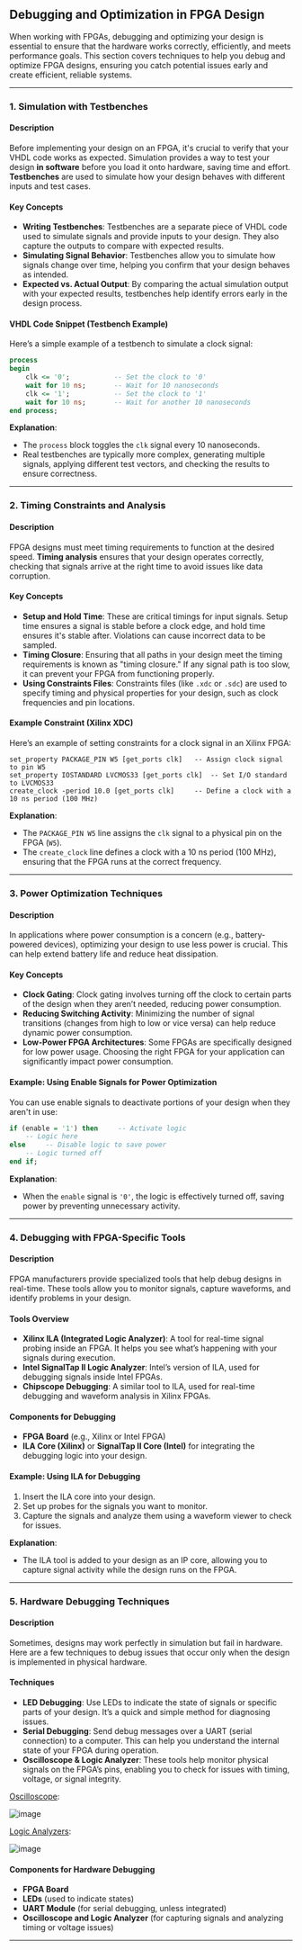 ## Debugging and Optimization in FPGA Design

When working with FPGAs, debugging and optimizing your design is essential to ensure that the hardware works correctly, efficiently, and meets performance goals. This section covers techniques to help you debug and optimize FPGA designs, ensuring you catch potential issues early and create efficient, reliable systems.

---

### 1. Simulation with Testbenches

#### Description

Before implementing your design on an FPGA, it's crucial to verify that your VHDL code works as expected. Simulation provides a way to test your design **in software** before you load it onto hardware, saving time and effort. **Testbenches** are used to simulate how your design behaves with different inputs and test cases.

#### Key Concepts

- **Writing Testbenches**: Testbenches are a separate piece of VHDL code used to simulate signals and provide inputs to your design. They also capture the outputs to compare with expected results.
- **Simulating Signal Behavior**: Testbenches allow you to simulate how signals change over time, helping you confirm that your design behaves as intended.
- **Expected vs. Actual Output**: By comparing the actual simulation output with your expected results, testbenches help identify errors early in the design process.

#### VHDL Code Snippet (Testbench Example)

Here’s a simple example of a testbench to simulate a clock signal:
```vhdl
process
begin
    clk <= '0';           -- Set the clock to '0'
    wait for 10 ns;       -- Wait for 10 nanoseconds
    clk <= '1';           -- Set the clock to '1'
    wait for 10 ns;       -- Wait for another 10 nanoseconds
end process;
```

**Explanation**:
- The `process` block toggles the `clk` signal every 10 nanoseconds.
- Real testbenches are typically more complex, generating multiple signals, applying different test vectors, and checking the results to ensure correctness.

---

### 2. Timing Constraints and Analysis

#### Description

FPGA designs must meet timing requirements to function at the desired speed. **Timing analysis** ensures that your design operates correctly, checking that signals arrive at the right time to avoid issues like data corruption.

#### Key Concepts

- **Setup and Hold Time**: These are critical timings for input signals. Setup time ensures a signal is stable before a clock edge, and hold time ensures it's stable after. Violations can cause incorrect data to be sampled.
- **Timing Closure**: Ensuring that all paths in your design meet the timing requirements is known as "timing closure." If any signal path is too slow, it can prevent your FPGA from functioning properly.
- **Using Constraints Files**: Constraints files (like `.xdc` or `.sdc`) are used to specify timing and physical properties for your design, such as clock frequencies and pin locations.

#### Example Constraint (Xilinx XDC)

Here’s an example of setting constraints for a clock signal in an Xilinx FPGA:
```xdc
set_property PACKAGE_PIN W5 [get_ports clk]   -- Assign clock signal to pin W5
set_property IOSTANDARD LVCMOS33 [get_ports clk]  -- Set I/O standard to LVCMOS33
create_clock -period 10.0 [get_ports clk]     -- Define a clock with a 10 ns period (100 MHz)
```

**Explanation**:
- The `PACKAGE_PIN W5` line assigns the `clk` signal to a physical pin on the FPGA (`W5`).
- The `create_clock` line defines a clock with a 10 ns period (100 MHz), ensuring that the FPGA runs at the correct frequency.

---

### 3. Power Optimization Techniques

#### Description

In applications where power consumption is a concern (e.g., battery-powered devices), optimizing your design to use less power is crucial. This can help extend battery life and reduce heat dissipation.

#### Key Concepts

- **Clock Gating**: Clock gating involves turning off the clock to certain parts of the design when they aren’t needed, reducing power consumption.
- **Reducing Switching Activity**: Minimizing the number of signal transitions (changes from high to low or vice versa) can help reduce dynamic power consumption.
- **Low-Power FPGA Architectures**: Some FPGAs are specifically designed for low power usage. Choosing the right FPGA for your application can significantly impact power consumption.

#### Example: Using Enable Signals for Power Optimization

You can use enable signals to deactivate portions of your design when they aren't in use:
```vhdl
if (enable = '1') then     -- Activate logic
    -- Logic here
else     -- Disable logic to save power
    -- Logic turned off
end if;
```

**Explanation**:
- When the `enable` signal is `'0'`, the logic is effectively turned off, saving power by preventing unnecessary activity.

---

### 4. Debugging with FPGA-Specific Tools

#### Description

FPGA manufacturers provide specialized tools that help debug designs in real-time. These tools allow you to monitor signals, capture waveforms, and identify problems in your design.

#### Tools Overview

- **Xilinx ILA (Integrated Logic Analyzer)**: A tool for real-time signal probing inside an FPGA. It helps you see what’s happening with your signals during execution.
- **Intel SignalTap II Logic Analyzer**: Intel’s version of ILA, used for debugging signals inside Intel FPGAs.
- **Chipscope Debugging**: A similar tool to ILA, used for real-time debugging and waveform analysis in Xilinx FPGAs.

#### Components for Debugging

- **FPGA Board** (e.g., Xilinx or Intel FPGA)
- **ILA Core (Xilinx)** or **SignalTap II Core (Intel)** for integrating the debugging logic into your design.

#### Example: Using ILA for Debugging

1. Insert the ILA core into your design.
2. Set up probes for the signals you want to monitor.
3. Capture the signals and analyze them using a waveform viewer to check for issues.

**Explanation**:
- The ILA tool is added to your design as an IP core, allowing you to capture signal activity while the design runs on the FPGA.

---

### 5. Hardware Debugging Techniques

#### Description

Sometimes, designs may work perfectly in simulation but fail in hardware. Here are a few techniques to debug issues that occur only when the design is implemented in physical hardware.

#### Techniques

- **LED Debugging**: Use LEDs to indicate the state of signals or specific parts of your design. It’s a quick and simple method for diagnosing issues.
- **Serial Debugging**: Send debug messages over a UART (serial connection) to a computer. This can help you understand the internal state of your FPGA during operation.
- **Oscilloscope & Logic Analyzer**: These tools help monitor physical signals on the FPGA’s pins, enabling you to check for issues with timing, voltage, or signal integrity.

[Oscilloscope](https://www.keysight.com/us/en/products/oscilloscopes/handheld-modular-usb-oscilloscopes/u1600-series-handheld-oscilloscopes.html):

![image](https://github.com/user-attachments/assets/d896aeaf-3dc2-4db1-bc3b-ea73b9a0b8b1)

[Logic Analyzers](https://www.keysight.com/us/en/products/logic-analyzers.html):

![image](https://github.com/user-attachments/assets/842e8c73-c666-498f-a9a3-93599158de61)


#### Components for Hardware Debugging

- **FPGA Board**
- **LEDs** (used to indicate states)
- **UART Module** (for serial debugging, unless integrated)
- **Oscilloscope and Logic Analyzer** (for capturing signals and analyzing timing or voltage issues)

---
